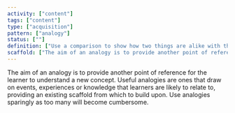 ```yaml
---
activity: ["content"]
tags: ["content"]
type: ["acquisition"]
pattern: ["analogy"]
status: [""]
definition: ["Use a comparison to show how two things are alike with the purpose of providing a more simplified or identifiable explanation."]
scaffold: ["The aim of an analogy is to provide another point of reference for the learner to understand a new concept. Useful analogies are ones that draw on events, experiences or knowledge that learners are likely to relate to, providing an existing scaffold from which to build upon. Use analogies sparingly as too many will become cumbersome."]
---
```


The aim of an analogy is to provide another point of reference for the learner to understand a new concept. Useful analogies are ones that draw on events, experiences or knowledge that learners are likely to relate to, providing an existing scaffold from which to build upon. Use analogies sparingly as too many will become cumbersome.
